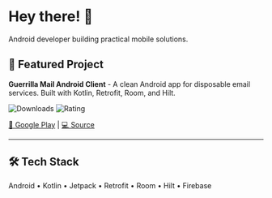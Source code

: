 # Hey there! 👋

Android developer building practical mobile solutions.

## 🚀 Featured Project

**Guerrilla Mail Android Client** - A clean Android app for disposable email services. Built with Kotlin, Retrofit, Room, and Hilt.

![Downloads](https://playbadges.pavi2410.me/badge/downloads?id=volovyk.guerrillamail&pretty) ![Rating](https://playbadges.pavi2410.me/badge/ratings?id=volovyk.guerrillamail&pretty)

[📱 Google Play](https://play.google.com/store/apps/details?id=volovyk.guerrillamail) | [💻 Source](https://github.com/oleksandrvolovyk/guerrilla-mail-android-client)

---

## 🛠️ Tech Stack
Android • Kotlin • Jetpack • Retrofit • Room • Hilt • Firebase
